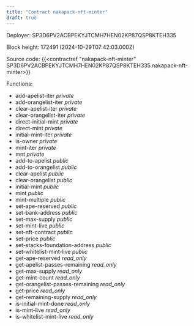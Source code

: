 ```yaml
---
title: "Contract nakapack-nft-minter"
draft: true
---
```

Deployer: SP3D6PV2ACBPEKYJTCMH7HEN02KP87QSP8KTEH335


 



Block height: 172491 (2024-10-29T07:42:03.000Z)

Source code: {{<contractref "nakapack-nft-minter" SP3D6PV2ACBPEKYJTCMH7HEN02KP87QSP8KTEH335 nakapack-nft-minter>}}

Functions:

* add-apelist-iter _private_
* add-orangelist-iter _private_
* clear-apelist-iter _private_
* clear-orangelist-iter _private_
* direct-initial-mint _private_
* direct-mint _private_
* initial-mint-iter _private_
* is-owner _private_
* mint-iter _private_
* mnt _private_
* add-to-apelist _public_
* add-to-orangelist _public_
* clear-apelist _public_
* clear-orangelist _public_
* initial-mint _public_
* mint _public_
* mint-multiple _public_
* set-ape-reserved _public_
* set-bank-address _public_
* set-max-supply _public_
* set-mint-live _public_
* set-nft-contract _public_
* set-price _public_
* set-stacks-foundation-address _public_
* set-whitelist-mint-live _public_
* get-ape-reserved _read_only_
* get-apelist-passes-remaining _read_only_
* get-max-supply _read_only_
* get-mint-count _read_only_
* get-orangelist-passes-remaining _read_only_
* get-price _read_only_
* get-remaining-supply _read_only_
* is-initial-mint-done _read_only_
* is-mint-live _read_only_
* is-whitelist-mint-live _read_only_
